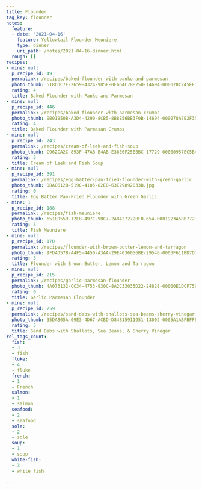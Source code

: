 ```yaml
---
title: Flounder
tag_key: flounder
notes:
  feature:
  - date: '2021-04-16'
    feature: Yellowtail Flounder Meuniere
    type: dinner
    uri_path: /notes/2021-04-16-dinner.html
  rough: []
recipes:
- mine: null
  p_recipe_id: 49
  permalink: /recipes/baked-flounder-with-panko-and-parmesan
  photo_thumb: 518CDC7E-2659-4324-985E-0E664C78B250-14694-000078C245EF1A9A.jpg
  rating: 4
  title: Baked Flounder with Panko and Parmesan
- mine: null
  p_recipe_id: 446
  permalink: /recipes/baked-flounder-with-parmesan-crumbs
  photo_thumb: 9B01950B-A3D4-4290-8CB5-8B8E56BE3F0B-14694-000078A7E2F359A5.jpg
  rating: 4
  title: Baked Flounder with Parmesan Crumbs
- mine: null
  p_recipe_id: 243
  permalink: /recipes/cream-of-leek-and-fish-soup
  photo_thumb: C962CA2C-893F-47AB-B4AB-E36E6F25EBBC-17729-00000957EC5B4493.jpg
  rating: 5
  title: Cream of Leek and Fish Soup
- mine: null
  p_recipe_id: 391
  permalink: /recipes/egg-batter-pan-fried-flounder-with-green-garlic
  photo_thumb: DBA0612B-519C-4105-82E0-63E29892033B.jpg
  rating: 0
  title: Egg Batter Pan-Fried Flounder with Green Garlic
- mine: 1
  p_recipe_id: 188
  permalink: /recipes/fish-meuniere
  photo_thumb: 651ED559-12E8-497C-9BC7-2A8427272BFB-654-0001923A58B77236.jpg
  rating: 5
  title: Fish Meuniere
- mine: null
  p_recipe_id: 170
  permalink: /recipes/flounder-with-brown-butter-lemon-and-tarragon
  photo_thumb: 9FD4D57B-A4F5-4450-A3AA-29E4036056BE-29546-0003F611BD7D7E22.jpg
  rating: 5
  title: Flounder with Brown Butter, Lemon and Tarragon
- mine: null
  p_recipe_id: 215
  permalink: /recipes/garlic-parmesan-flounder
  photo_thumb: 4A073132-CC34-4753-930C-8A2C33035D22-24828-00000E1DCF7590F6.jpg
  rating: 0
  title: Garlic Parmesan Flounder
- mine: null
  p_recipe_id: 259
  permalink: /recipes/sand-dabs-with-shallots-sea-beans-sherry-vinegar
  photo_thumb: 35DA805A-09E3-4D67-ACBD-D84815911951-13002-0005A1ABFBFFEF7C.jpg
  rating: 5
  title: Sand Dabs with Shallots, Sea Beans, & Sherry Vinegar
rel_tags_count:
  fish:
  - 3
  - fish
  fluke:
  - 4
  - fluke
  french:
  - 1
  - French
  salmon:
  - 1
  - salmon
  seafood:
  - 2
  - seafood
  sole:
  - 2
  - sole
  soup:
  - 1
  - soup
  white-fish:
  - 3
  - white fish

---
```

